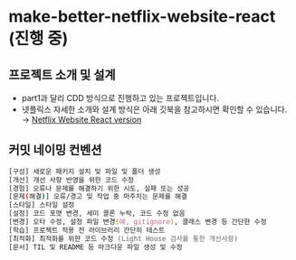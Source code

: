 # make-better-netflix-website-react (진행 중)

## 프로젝트 소개 및 설계 

  - part1과 달리 CDD 방식으로 진행하고 있는 프로젝트입니다. 
  - 넷플릭스 자세한 소개와 설계 방식은 아래 깃북을 참고하시면 확인할 수 있습니다.     
  → [Netflix Website React version](https://shhn0509.gitbook.io/netflix-website-react/)


## 커밋 네이밍 컨벤션 
```zsh
[구성] 새로운 패키지 설치 및 파일 및 폴더 생성 
[개선] 개선 사항 반영을 위한 코드 수정
[경험] 오류나 문제를 해결하기 위한 시도, 실패 또는 성공 
[문제(해결)] 오류/경고 및 작업 중 마주치는 문제를 해결 
[스타일] 스타일 설정 
[설정] 코드 포맷 변경, 세미 콜론 누락, 코드 수정 없음
[변경] 오타 수정, 설정 파일 변경(예, gitignore), 클래스 변경 등 간단한 수정
[학습] 프로젝트 적용 전 라이브러리 간단히 테스트 
[최적화] 최적화를 위한 코드 수정 (Light House 검사를 통한 개선사항)
[문서] TIL 및 README 등 마크다운 파일 생성 및 수정
```

